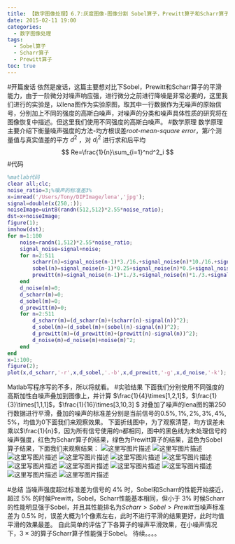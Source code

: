 ```yaml
---
title: 【数字图像处理】6.7:灰度图像-图像分割 Sobel算子，Prewitt算子和Scharr算子平滑能力比较
date: 2015-02-11 19:00
categories:
  - 数字图像处理
tags:
  - Sobel算子
  - Scharr算子
  - Prewitt算子
toc: true
---
```

#开篇废话
依然是废话，这篇主要想对比下Sobel，Prewitt和Scharr算子的平滑能力，由于一阶微分对噪声响应强，进行微分之前进行降噪是非常必要的，这里我们进行的实验是，以lena图作为实验原图，取其中一行数据作为无噪声的原始信号，分别加上不同的强度的高斯白噪声，对噪声的分类和噪声具体性质的研究将在图像恢复中描述。但这里我们使用不同强度的高斯白噪声。
#数学原理
数学原理主要介绍下衡量噪声强度的方法-均方根误差*root-mean-square error*，第$i$个测量值与真实值差的平方 $d^2$ ，对 $d^2_i$ 进行求和后平均
$$
Re=\frac{1}{n}\sum_{i=1}^nd^2_i
$$
#代码
```matlab
%matlab代码
clear all;clc;
noise_ratio=3;%噪声的标准差3%
x=imread('/Users/Tony/DIPImage/lena','jpg');
signal=double(x(250,:));
noiseImage=uint8(randn(512,512)*2.55*noise_ratio);
dst=x+noiseImage;
figure(1);
imshow(dst);
for m=1:100
    noise=randn(1,512)*2.55*noise_ratio;
    signal_noise=signal+noise;
    for n=2:511
        scharr(n)=signal_noise(n-1)*3./16.+signal_noise(n)*10./16.+signal_noise(n+1)*3./16.;
        sobel(n)=signal_noise(n-1)*0.25+signal_noise(n)*0.5+signal_noise(n+1)*0.25;
        prewitt(n)=signal_noise(n-1)*1./3.+signal_noise(n)*1./3.+signal_noise(n+1)*1./3.;
    end
    d_noise(m)=0;
    d_scharr(m)=0;
    d_sobel(m)=0;
    d_prewitt(m)=0;
    for n=2:511
        d_scharr(m)=(d_scharr(m)+(scharr(n)-signal(n))^2);
        d_sobel(m)=(d_sobel(m)+(sobel(n)-signal(n))^2);
        d_prewitt(m)=(d_prewitt(m)+(prewitt(n)-signal(n))^2);
        d_noise(m)=d_noise(m)+noise(m)^2;
    end
end
x=1:100;
figure(2);
plot(x,d_scharr,'-r',x,d_sobel,'.-b',x,d_prewitt,'-g',x,d_noise,'-k');
```
Matlab写程序写的不多，所以将就看。
#实验结果
下面我们分别使用不同强度的高斯加性白噪声叠加到图像上，并计算
$\frac{1}{4}\times[1,2,1]$，$\frac{1}{3}\times[1,1,1]$，$\frac{1}{16}\times[3,10,3] $
对叠加了噪声的lena图的第250行数据进行平滑，叠加的噪声的标准差分别是当前信号的$0.5\%,1\%,2\%,3\%,4\%,5\%$，均值为$0$下面我们来观察效果。
下面折线图中，为了观察清楚，均方误差未乘以$\frac{1}{n}$，因为所有信号使用的n都相同，图中的黑色线为未处理信号的噪声强度，红色为Scharr算子的结果，绿色为Prewitt算子的结果，蓝色为Sobel算子结果，下面我们来观察结果：
![这里写图片描述](DIP-6-7-灰度图像-图像分割-算子平滑能力比较/20150211184248537.png)
![这里写图片描述](DIP-6-7-灰度图像-图像分割-算子平滑能力比较/20150211184348657.png)
![这里写图片描述](DIP-6-7-灰度图像-图像分割-算子平滑能力比较/20150211184418750.png)
![这里写图片描述](DIP-6-7-灰度图像-图像分割-算子平滑能力比较/20150211184423479.png)
![这里写图片描述](DIP-6-7-灰度图像-图像分割-算子平滑能力比较/20150211184443179.png)
![这里写图片描述](DIP-6-7-灰度图像-图像分割-算子平滑能力比较/20150211184447862.png)
![这里写图片描述](DIP-6-7-灰度图像-图像分割-算子平滑能力比较/20150211184527936.png)
![这里写图片描述](DIP-6-7-灰度图像-图像分割-算子平滑能力比较/20150211184547436.png)
![这里写图片描述](DIP-6-7-灰度图像-图像分割-算子平滑能力比较/20150211184610602.png)
![这里写图片描述](DIP-6-7-灰度图像-图像分割-算子平滑能力比较/20150211184614130.png)
![这里写图片描述](DIP-6-7-灰度图像-图像分割-算子平滑能力比较/20150211184624239.png)
![这里写图片描述](DIP-6-7-灰度图像-图像分割-算子平滑能力比较/20150211184640975.png)

#总结
当噪声强度超过标准差为信号的 $4\%$ 时，Sobel和Scharr的性能开始接近，超过 $5\%$ 的时候Prewitt，Sobel，Scharr性能基本相同，但小于 $3\%$ 时候Scharr的性能明显强于Sobel，并且其性能排名为$Scharr > Sobel > Prewitt$当噪声标准差为 $0.5\%$ 时，误差大概为1个像素左右，此时不进行平滑的结果更好，此时均值平滑的效果最差。
自此简单的评估了下各算子的噪声平滑效果，在小噪声情况下，$3\times3$的算子Scharr算子性能强于Sobel。
待续。。。。
